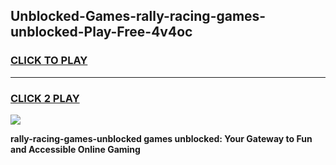 
## Unblocked-Games-rally-racing-games-unblocked-Play-Free-4v4oc
<h3>
<a href="https://premium76.site?title=rally-racing-games-unblocked&ref=10A">CLICK TO PLAY</a></h3>
<hr>

<h3>
<a href="https://premium76.site?title=rally-racing-games-unblocked&ref=10A">CLICK 2 PLAY</a>
  
</h3>

<a href="https://premium76.site?title=rally-racing-games-unblocked&ref=10A"><img src="https://clearcache.store/games.png"></a>


**rally-racing-games-unblocked games unblocked: Your Gateway to Fun and Accessible Online Gaming**
